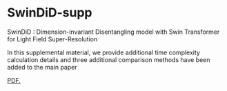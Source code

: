 # SwinDiD-supp
SwinDiD : Dimension-invariant Disentangling model with Swin Transformer for Light Field Super-Resolution

In this supplemental material, we provide additional time complexity calculation details
and three additional comparison methods have been added to the main paper 

<a href=".github.io/folder/document.pdf" target="_blank">PDF.</a>
